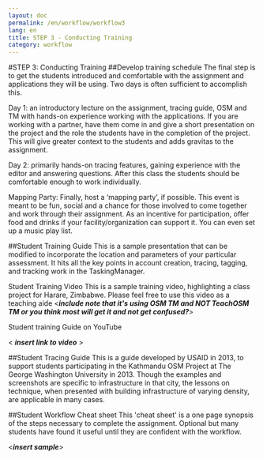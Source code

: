 ```yaml
---
layout: doc
permalink: /en/workflow/workflow3
lang: en
title: STEP 3 - Conducting Training
category: workflow
---
```

#STEP 3: Conducting Training
##Develop training schedule
The final step is to get the students introduced and comfortable with the assignment and applications they will be using.  Two days is often sufficient to accomplish this.  

Day 1: an introductory lecture on the assignment, tracing guide, OSM and TM with hands-on experience working with the applications.  If you are working with a partner, have them come in and give a short presentation on the project and the role the students have in the completion of the project.  This will give greater context to the students and adds gravitas to the assignment.  

Day 2: primarily hands-on tracing features, gaining experience with the editor and answering questions.  After this class the students should be comfortable enough to work individually.

Mapping Party: Finally, host a ‘mapping party’, if possible.  This event is meant to be fun, social and a chance for those involved to come together and work through their assignment.  As an incentive for participation, offer food and drinks if your facility/organization can support it. You can even set up a music play list.

##Student Training Guide
This is a sample presentation that can be modified to incorporate the location and parameters of your particular assessment. It hits all the key points in account creation, tracing, tagging, and tracking work in the TaskingManager.

Student Training Video
This is a sample training video, highlighting a class project for Harare, Zimbabwe. Please feel free to use this video as a teaching aide <***include note that it's using OSM TM and NOT TeachOSM TM or you think most will get it and not get confused?***>

Student training Guide on YouTube

< ***insert link to video*** >

##Student Tracing Guide
This is a guide developed by USAID in 2013, to support students participating in the Kathmandu OSM Project at The George Washington University in 2013. Though the examples and screenshots are specific to infrastructure in that city, the lessons on technique, when presented with building infrastructure of varying density, are applicable in many cases.
<Student tracing Guide>

##Student Workflow Cheat sheet
This 'cheat sheet' is a one page synopsis of the steps necessary to complete the assignment.  Optional but many students have found it useful until they are confident with the workflow.  

<***insert sample***>
